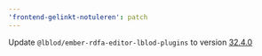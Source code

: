 ```yaml
---
'frontend-gelinkt-notuleren': patch
---
```


Update `@lblod/ember-rdfa-editor-lblod-plugins` to version [32.4.0](https://github.com/lblod/ember-rdfa-editor-lblod-plugins/releases/tag/v32.4.0)
